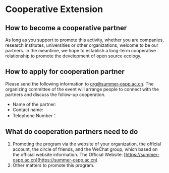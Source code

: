 # Cooperative Extension

## How to become a cooperative partner

As long as you support to promote this activity, whether you are companies, research institutes, universities or other organizations, welcome to be our partners. In the meantime, we hope to establish a long-term cooperative relationship to promote the development of open source ecology.

## How to apply for cooperation partner

Please send the following information to org@summer-ospp.ac.cn. The organizing committee of the event will arrange people to connect with the partners and discuss the follow-up cooperation.

- Name of the partner:
- Contact name:
- Telephone Number：

## What do cooperation partners need to do

1. Promoting the program via the website of your organization, the official account, the circle of friends, and the WeChat group, which based on the official website information. The Official Website: [https://summer-ospp.ac.cn](https://summer-ospp.ac.cn)
2. Other matters to promote this program.
